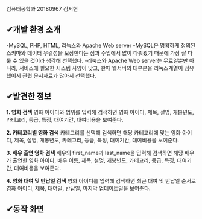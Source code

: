 컴퓨터공학과 20180967 김서현
##  &#10004;개발 환경 소개
-MySQL, PHP, HTML, 리눅스와 Apache Web server
-MySQL은 명확하게 정의된 스키마와 데이터 무결성을 보장한다는 점과 수업에서 많이 다뤄봤기 때문에
가장 잘 다룰 수 있을 것이라 생각해 선택했다.
-리눅스와 Apache Web server는 무료일뿐만 아니라, 서비스에 필요한 시스템 사양이 낮고, 한때
웹서버의 대부분을 리눅스계열이 점유했어서 관련 문서자료가 많아서 선택했다.

##  &#10004;발견한 정보
**1. 영화 검색**
영화 아이디와 범위를 입력해 검색하면 영화 아이디, 제목, 설명, 개봉년도, 카테고리, 등급, 
특징, 대여기간, 대여비용을 보여준다.

**2. 카테고리별 영화 검색**
카테고리를 선택해 검색하면 해당 카테고리에 맞는 영화 아이디, 제목, 설명, 개봉년도, 카테고리, 등급,
특징, 대여기간, 대여비용을 보여준다.

**3. 배우 출연 영화 검색**
배우의 first_name과 last_name을 입력해 검색하면 해당 배우가 출연한 영화 아이디, 배우 이름,
제목, 설명, 개봉년도, 카테고리, 등급, 특징, 대여기간, 대여비용을 보여준다.

**4. 영화 대여 및 반납일 검색**
영화 아이디를 입력해 검색하면 최근 대여 및 반납일 순서로 영화 아이디, 제목, 대여일, 반납일,
마지막 업데이트일을 보여준다.

##  &#10004;동작 화면
